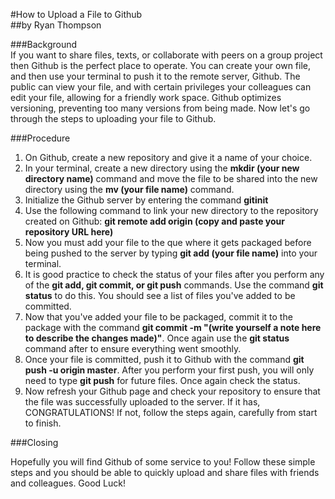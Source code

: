 #How to Upload a File to Github  
##by Ryan Thompson  

###Background  
If you want to share files, texts, or collaborate with peers on a group project then Github is the perfect place to operate. You can create your own file, and then use your terminal to push it to the remote server, Github. The public can view your file, and with certain privileges your colleagues can edit your file, allowing for a friendly work space. Github optimizes versioning, preventing too many versions from being made. Now let's go through the steps to uploading your file to Github.  

###Procedure  
1. On Github, create a new repository and give it a name of your choice.  
2. In your terminal, create a new directory using the **mkdir (your new directory name)** command and move the file to be shared into the new directory using the **mv (your file name)** command.  
3. Initialize the Github server by entering the command **gitinit**  
4. Use the following command to link your new directory to the repository created on Github:  **git remote add origin (copy and paste your repository URL here)**  
5. Now you must add your file to the que where it gets packaged before being pushed to the server by typing **git add (your file name)** into your terminal.  
6. It is good practice to check the status of your files after you perform any of the **git add, git commit, or git push** commands. Use the command **git status** to do this. You should see a list of files you've added to be committed.   
7. Now that you've added your file to be packaged, commit it to the package with the command **git commit -m "(write yourself a note here to describe the changes made)"**. Once again use the **git status** command after to ensure everything went smoothly.  
8. Once your file is committed, push it to Github with the command **git push -u origin master**. After you perform your first push, you will only need to type **git push** for future files. Once again check the status.  
9. Now refresh your Github page and check your repository to ensure that the file was successfully uploaded to the server. If it has, CONGRATULATIONS! If not, follow the steps again, carefully from start to finish.  

###Closing  

Hopefully you will find Github of some service to you! Follow these simple steps and you should be able to quickly upload and share files with friends and colleagues. Good Luck!
